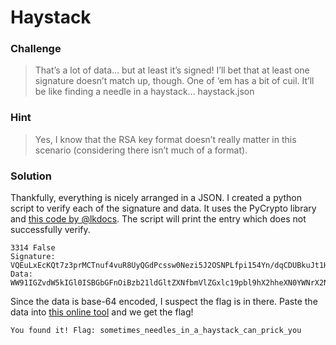 # Haystack

### Challenge
> That’s a lot of data… but at least it’s signed! I’ll bet that at least one signature doesn’t match up, though. One of ‘em has a bit of cuil. It’ll be like finding a needle in a haystack…
> haystack.json

### Hint
> Yes, I know that the RSA key format doesn’t really matter in this scenario (considering there isn’t much of a format).

### Solution
Thankfully, everything is nicely arranged in a JSON. I created a python script to verify each of the signature and data. It uses the PyCrypto library and [this code by @lkdocs](https://gist.github.com/lkdocs/6519372). The script will print the entry which does not successfully verify.

    3314 False
    Signature: VQEuLxEcKQt7z3prMCTnuf4vuR8UyQGdPcssw0Nezi5J2OSNPLfpi154Yn/dqCDUBkuJt1HfUOuswPAziRx/1KesXhf4j5dIDx65gk2UtuVEVazLoaG9UEbFJGXhONUdCb4CO/6O30hI8I37JNTAr+ilLDczKGNzWb59DX6aBHI=
    Data: WW91IGZvdW5kIGl0ISBGbGFnOiBzb21ldGltZXNfbmVlZGxlc19pbl9hX2hheXN0YWNrX2Nhbl9wcmlja195b3U=

Since the data is base-64 encoded, I suspect the flag is in there. Paste the data into [this online tool](https://www.base64decode.org/) and we get the flag!
    
    You found it! Flag: sometimes_needles_in_a_haystack_can_prick_you